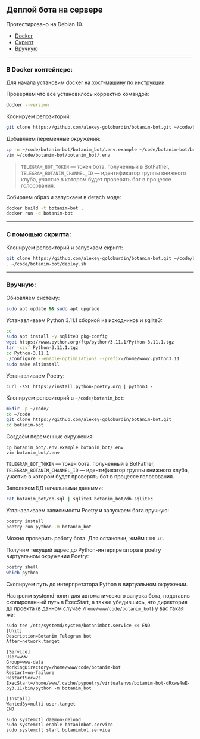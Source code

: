 ## Деплой бота на сервере

Протестировано на Debian 10.

- [Docker](#в-docker-контейнере)
- [Скрипт](#с-помощью-скрипта)
- [Вручную](#вручную)

---

### В Docker контейнере:

Для начала установим docker на хост-машину по [инструкции](https://docs.docker.com/engine/install/).

Проверяем что все установилось корректно командой:

```bash
docker --version

```

Клонируем репозиторий:

```bash
git clone https://github.com/alexey-goloburdin/botanim-bot.git ~/code/botanim-bot

```

Добавляем переменные окружения:

```bash
cp -n ~/code/botanim-bot/botanim_bot/.env.example ~/code/botanim-bot/botanim_bot/.env
vim ~/code/botanim-bot/botanim_bot/.env

```

> `TELEGRAM_BOT_TOKEN` — токен бота, полученный в BotFather,
> `TELEGRAM_BOTANIM_CHANNEL_ID` — идентификатор группы книжного клуба, участие в котором будет проверять бот в процессе голосования.

Собираем образ и запускаем в detach моде:

```bash
docker build -t botanim-bot .
docker run -d botanim-bot

```

---

### С помощью скрипта:

Клонируем репозиторий и запускаем скрипт:

```bash
git clone https://github.com/alexey-goloburdin/botanim-bot.git ~/code/botanim-bot
. ~/code/botanim-bot/deploy.sh

```

---

### Вручную:

Обновляем систему:

```bash
sudo apt update && sudo apt upgrade
```

Устанавливаем Python 3.11.1 сборкой из исходников и sqlite3:

```bash
cd
sudo apt install -y sqlite3 pkg-config
wget https://www.python.org/ftp/python/3.11.1/Python-3.11.1.tgz
tar -xzvf Python-3.11.1.tgz
cd Python-3.11.1
./configure --enable-optimizations --prefix=/home/www/.python3.11
sudo make altinstall
```

Устанавливаем Poetry:

```basj
curl -sSL https://install.python-poetry.org | python3 -
```

Клонируем репозиторий в `~/code/botanim_bot`:

```bash
mkdir -p ~/code/
cd ~/code
git clone https://github.com/alexey-goloburdin/botanim-bot.git
cd botanim-bot
```

Создаём переменные окружения:

```
cp botanim_bot/.env.example botanim_bot/.env
vim botanim_bot/.env
```

`TELEGRAM_BOT_TOKEN` — токен бота, полученный в BotFather, `TELEGRAM_BOTANIM_CHANNEL_ID` — идентификатор группы книжного клуба, участие в котором будет проверять бот в процессе голосования.

Заполняем БД начальными данными:

```bash
cat botanim_bot/db.sql | sqlite3 botanim_bot/db.sqlite3
```

Устанавливаем зависимости Poetry и запускаем бота вручную:

```bash
poetry install
poetry run python -m botanim_bot
```

Можно проверить работу бота. Для остановки, жмём `CTRL`+`C`.

Получим текущий адрес до Python-интерпретатора в poetry виртуальном окружении Poetry:

```bash
poetry shell
which python
```

Скопируем путь до интерпретатора Python в виртуальном окружении.

Настроим systemd-юнит для автоматического запуска бота, подставив скопированный путь в ExecStart, а также убедившись,
что директория до проекта (в данном случае `/home/www/code/botanim_bot`) у вас такая же:

```
sudo tee /etc/systemd/system/botanimbot.service << END
[Unit]
Description=Botanim Telegram bot
After=network.target

[Service]
User=www
Group=www-data
WorkingDirectory=/home/www/code/botanim-bot
Restart=on-failure
RestartSec=2s
ExecStart=/home/www/.cache/pypoetry/virtualenvs/botanim-bot-dRxws4wE-py3.11/bin/python -m botanim_bot

[Install]
WantedBy=multi-user.target
END

sudo systemctl daemon-reload
sudo systemctl enable botanimbot.service
sudo systemctl start botanimbot.service
```
